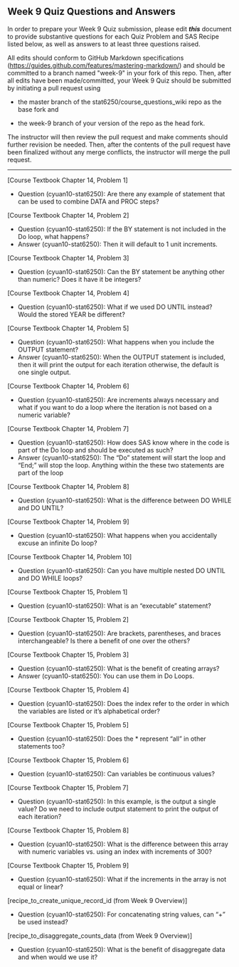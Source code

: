 ## Week 9 Quiz Questions and Answers

In order to prepare your Week 9 Quiz submission, please edit ***this*** document to provide substantive questions for each Quiz Problem and SAS Recipe listed below, as well as answers to at least three questions raised.

All edits should conform to GitHub Markdown specifications (https://guides.github.com/features/mastering-markdown/) and should be committed to a branch named "week-9" in your fork of this repo. Then, after all edits have been made/committed, your Week 9 Quiz should be submitted by initiating a pull request using

- the master branch of the stat6250/course_questions_wiki repo as the base fork and

- the week-9 branch of your version of the repo as the head fork.

The instructor will then review the pull request and make comments should further revision be needed. Then, after the contents of the pull request have been finalized without any merge conflicts, the instructor will merge the pull request.

********************************************************************************



[Course Textbook Chapter 14, Problem 1]
- Question (cyuan10-stat6250): Are there any example of statement that can be used to combine DATA and PROC steps?


[Course Textbook Chapter 14, Problem 2]
- Question (cyuan10-stat6250): If the BY statement is not included in the Do loop, what happens?
- Answer (cyuan10-stat6250): Then it will default to 1 unit increments.



[Course Textbook Chapter 14, Problem 3]
- Question (cyuan10-stat6250): Can the BY statement be anything other than numeric? Does it have it be integers?




[Course Textbook Chapter 14, Problem 4]
- Question (cyuan10-stat6250): What if we used DO UNTIL instead? Would the stored YEAR be different? 



[Course Textbook Chapter 14, Problem 5]
- Question (cyuan10-stat6250): What happens when you include the OUTPUT statement?
- Answer (cyuan10-stat6250): When the OUTPUT statement is included, then it will print the output for each iteration otherwise, the default is one single output.



[Course Textbook Chapter 14, Problem 6]
- Question (cyuan10-stat6250): Are increments always necessary and what if you want to do a loop where the iteration is not based on a numeric variable?



[Course Textbook Chapter 14, Problem 7]
- Question (cyuan10-stat6250): How does SAS know where in the code is part of the Do loop and should be executed as such?
- Answer (cyuan10-stat6250): The “Do” statement will start the loop and “End;” will stop the loop. Anything within the these two statements are part of the loop



[Course Textbook Chapter 14, Problem 8]
- Question (cyuan10-stat6250): What is the difference between DO WHILE and DO UNTIL?



[Course Textbook Chapter 14, Problem 9]
- Question (cyuan10-stat6250): What happens when you accidentally excuse an infinite Do loop?



[Course Textbook Chapter 14, Problem 10]
- Question (cyuan10-stat6250): Can you have multiple nested DO UNTIL and DO WHILE loops?



[Course Textbook Chapter 15, Problem 1]
- Question (cyuan10-stat6250): What is an “executable” statement?



[Course Textbook Chapter 15, Problem 2]
- Question (cyuan10-stat6250): Are brackets, parentheses, and braces interchangeable? Is there a benefit of one over the others?



[Course Textbook Chapter 15, Problem 3]
- Question (cyuan10-stat6250): What is the benefit of creating arrays? 
- Answer (cyuan10-stat6250): You can use them in Do Loops.



[Course Textbook Chapter 15, Problem 4]
- Question (cyuan10-stat6250): Does the index refer to the order in which the variables are listed or it’s alphabetical order?



[Course Textbook Chapter 15, Problem 5]
- Question (cyuan10-stat6250): Does the * represent “all” in other statements too?



[Course Textbook Chapter 15, Problem 6]
- Question (cyuan10-stat6250): Can variables be continuous values?



[Course Textbook Chapter 15, Problem 7]
- Question (cyuan10-stat6250): In this example, is the output a single value? Do we need to include output statement to print the output of each iteration?



[Course Textbook Chapter 15, Problem 8]
- Question (cyuan10-stat6250): What is the difference between this array with numeric variables vs. using an index with increments of 300?



[Course Textbook Chapter 15, Problem 9]
- Question (cyuan10-stat6250): What if the increments in the array is not equal or linear?



[recipe_to_create_unique_record_id (from Week 9 Overview)]
- Question (cyuan10-stat6250): For concatenating string values, can “+” be used instead?



[recipe_to_disaggregate_counts_data (from Week 9 Overview)]
- Question (cyuan10-stat6250): What is the benefit of disaggregate data and when would we use it?
